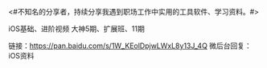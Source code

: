 <#不知名的分享者，持续分享我遇到职场工作中实用的工具软件、学习资料。#>

iOS基础、进阶视频
大神5期、扩展班、11期

链接：https://pan.baidu.com/s/1W_KEolDpjwLWxL8y13J_4Q 
微后台回复：iOS资料
